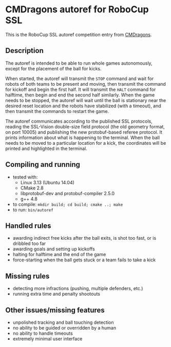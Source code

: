 # CMDragons autoref for RoboCup SSL

This is the RoboCup SSL autoref competition entry from
[CMDragons](https://www.cs.cmu.edu/~robosoccer/small/).

## Description

The autoref is intended to be able to run whole games autonomously, except for
the placement of the ball for kicks.

When started, the autoref will transmit the `STOP` command and wait for robots
of both teams to be present and moving, then transmit the command for kickoff
and begin the first half. It will transmit the `HALT` command for halftime, then
begin and end the second half similarly. When the game needs to be stopped, the
autoref will wait until the ball is stationary near the desired reset location
and the robots have stabilized (with a timeout), and then transmit the commands
to restart the game.

The autoref communicates according to the published SSL protocols, reading the
SSL-Vision double-size field protocol (the old geometry format, on port 10005)
and publishing the new protobuf-based referee protocol. It prints information
about what is happening to the terminal. When the ball needs to be moved to a
particular location for a kick, the coordinates will be printed and highlighted
in the terminal.

## Compiling and running
- tested with:
  - Linux 3.13 (Ubuntu 14.04)
  - CMake 2.8
  - libprotobuf-dev and protobuf-compiler 2.5.0
  - g++ 4.8
- to compile: `mkdir build; cd build; cmake ..; make`
- to run: `bin/autoref`

## Handled rules
- awarding indirect free kicks after the ball exits, is shot too fast, or is dribbled too far
- awarding goals and setting up kickoffs
- halting for halftime and the end of the game
- force-starting when the ball gets stuck or a team fails to take a kick

## Missing rules
- detecting more infractions (pushing, multiple defenders, etc.)
- running extra time and penalty shootouts

## Other issues/missing features
- unpolished tracking and ball touching detection
- no ability to be guided or overridden by a human
- no ability to handle timeouts
- extremely minimal user interface
